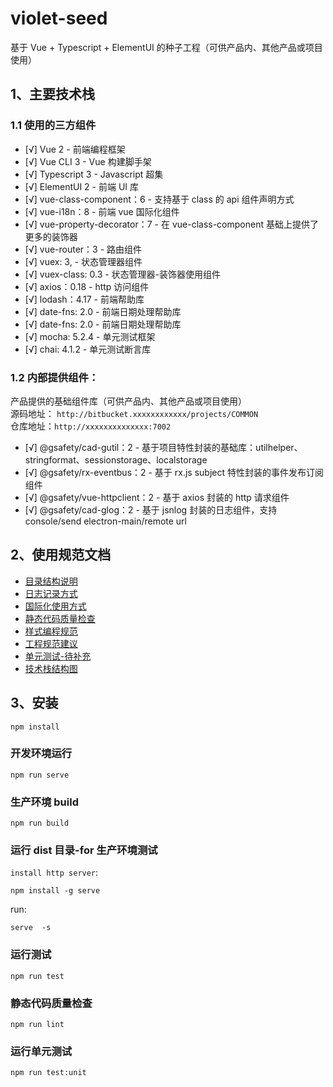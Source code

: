 # violet-seed

基于 Vue + Typescript + ElementUI 的种子工程（可供产品内、其他产品或项目使用）

## 1、主要技术栈

### 1.1 使用的三方组件

- [√] Vue 2 - 前端编程框架
- [√] Vue CLI 3 - Vue 构建脚手架
- [√] Typescript 3 - Javascript 超集
- [√] ElementUI 2 - 前端 UI 库
- [√] vue-class-component：6 - 支持基于 class 的 api 组件声明方式
- [√] vue-i18n：8 - 前端 vue 国际化组件
- [√] vue-property-decorator：7 - 在 vue-class-component 基础上提供了更多的装饰器
- [√] vue-router：3 - 路由组件
- [√] vuex: 3, - 状态管理器组件
- [√] vuex-class: 0.3 - 状态管理器-装饰器使用组件
- [√] axios：0.18 - http 访问组件
- [√] lodash：4.17 - 前端帮助库
- [√] date-fns: 2.0 - 前端日期处理帮助库
- [√] date-fns: 2.0 - 前端日期处理帮助库
- [√] mocha: 5.2.4 - 单元测试框架
- [√] chai: 4.1.2 - 单元测试断言库

### 1.2 内部提供组件：

产品提供的基础组件库（可供产品内、其他产品或项目使用）  
 源码地址： `http://bitbucket.xxxxxxxxxxxx/projects/COMMON`  
 仓库地址：`http://xxxxxxxxxxxxxx:7002`

- [√] @gsafety/cad-gutil：2 - 基于项目特性封装的基础库：utilhelper、stringformat、sessionstorage、localstorage
- [√] @gsafety/rx-eventbus：2 - 基于 rx.js subject 特性封装的事件发布订阅组件
- [√] @gsafety/vue-httpclient：2 - 基于 axios 封装的 http 请求组件
- [√] @gsafety/cad-glog：2 - 基于 jsnlog 封装的日志组件，支持 console/send electron-main/remote url

## 2、使用规范文档

- [目录结构说明](./doc/01-工程结构.md)
- [日志记录方式](./doc/02-日志记录方式.md)
- [国际化使用方式](./doc/04-国际化.md)
- [静态代码质量检查](./doc/05-静态代码质量检查.md)
- [样式编程规范](http://confluence.gjsy.gsafety.com/pages/viewpage.action?pageId=8094479)
- [工程规范建议](./doc/03-工程规范建议.md)
- [单元测试-待补充](./doc/03-工程规范建议.md)
- [技术栈结构图](./doc/90-技术栈结构图.md)

## 3、安装

```
npm install
```

### 开发环境运行

```
npm run serve
```

### 生产环境 build

```
npm run build
```

### 运行 dist 目录-for 生产环境测试

`install http server`:

```
npm install -g serve
```

run:

```
serve  -s
```

### 运行测试

```
npm run test
```

### 静态代码质量检查

```
npm run lint
```

### 运行单元测试

```
npm run test:unit
```
